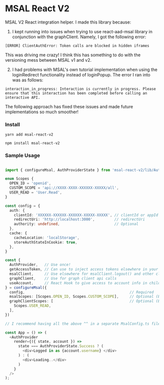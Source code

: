 # MSAL React V2

MSAL V2 React integration helper. I made this library because:

1. I kept running into issues when trying to use react-aad-msal library in conjunction with the graphClient. Namely, I got the following error:
```
[ERROR] ClientAuthError: Token calls are blocked in hidden iframes
```
This was driving me crazy! I think this has something to do with the versioning mess between MSAL v1 and v2.

2. I had problems with MSAL's own tutorial implementation when using the loginRedirect functionality instead of loginPopup. The error I ran into was as follows:
```
interaction_in_progress: Interaction is currently in progress. Please ensure that this interaction has been completed before calling an interactive API.
```

The following approach has fixed these issues and made future implementations so much smoother!

### Install

```
yarn add msal-react-v2
```
```
npm install msal-react-v2
```

### Sample Usage

```ts

import { configureMsal, AuthProviderState } from 'msal-react-v2/lib/AuthProvider'

enum Scopes {
  OPEN_ID = 'openid',
  CUSTOM_SCOPE = 'api://XXXX-XXXX-XXXXXX-XXXXX/all',
  USER_READ = 'User.Read',
}

const config = {
  auth: {
    clientId: 'XXXXXX-XXXXXX-XXXXXX-XXXXX-XXXXX', // clientId or appId
    redirectUri: 'http://localhost:3000',         // redirectUri
    authority: undefined,                         // Optional
  },
  cache: {
    cacheLocation: 'localStorage',
    storeAuthStateInCookie: true,
  },
}

const {
  AuthProvider,   // Use once!
  getAccessToken, // Can use to inject access tokens elsewhere in your app
  msalClient,     // Use elsewhere for msalClient.logout() and other client functions
  graphClient,    // Use for graph client api calls
  useAccount,     // React Hook to give access to account info in child components
} = configureMsal({
  config,                                                // Required
  msalScopes: [Scopes.OPEN_ID, Scopes.CUSTOM_SCOPE],     // Optional (But Recommended)
  graphClientScopes: [                                   // Optional (But Recommended
    Scopes.USER_READ,
  ],
})

// I recommend having all the above ^^ in a separate MsalConfig.ts file

const App = () => (
  <AuthProvider
    render={({ state, account }) =>
      state === AuthProviderState.Success ? (
        <div>Logged in as {account.username} </div>
      ) : (
        <div>Loading..</div>
      )
    }
  />
);

```
